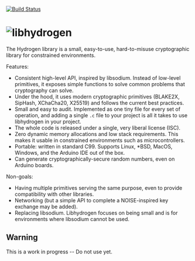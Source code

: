 [![Build Status](https://travis-ci.org/jedisct1/libhydrogen.svg?branch=master)](https://travis-ci.org/jedisct1/libhydrogen?branch=master)

![libhydrogen](https://raw.github.com/jedisct1/libhydrogen/master/logo.png)
==============

The Hydrogen library is a small, easy-to-use, hard-to-misuse cryptographic library for constrained environments.

Features:
- Consistent high-level API, inspired by libsodium. Instead of low-level primitives, it exposes simple functions to solve common problems that cryptography can solve.
- Under the hood, it uses modern cryptographic primitives (BLAKE2X, SipHash, XChaCha20, X25519) and follows the current best practices.
- Small and easy to audit. Implemented as one tiny file for every set of operation, and adding a single `.c` file to your project is all it takes to use libhydrogen in your project.
- The whole code is released under a single, very liberal license (ISC).
- Zero dynamic memory allocations and low stack requirements. This makes it usable in constrained environments such as microcontrollers.
- Portable: written in standard C99. Supports Linux, *BSD, MacOS, Windows, and the Arduino IDE out of the box.
- Can generate cryptographically-secure random numbers, even on Arduino boards.

Non-goals:
- Having multiple primitives serving the same purpose, even to provide compatibility with other libraries.
- Networking (but a simple API to complete a NOISE-inspired key exchange may be added).
- Replacing libsodium. Libhydrogen focuses on being small and is for environments where libsodium cannot be used.

Warning
-------
This is a work in progress -- Do not use yet.
